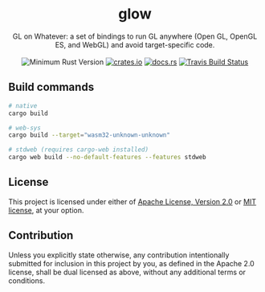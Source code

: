 <h1 align="center">
  glow
</h1>
<div align="center">
  GL on Whatever: a set of bindings to run GL anywhere (Open GL, OpenGL ES, and WebGL) and avoid target-specific code.
</div>
<br />
<div align="center">
  <img src="https://img.shields.io/badge/Min%20Rust-1.37-green.svg" alt="Minimum Rust Version">
  <a href="https://crates.io/crates/glow"><img src="https://img.shields.io/crates/v/glow.svg?label=glow" alt="crates.io"></a>
  <a href="https://docs.rs/glow"><img src="https://docs.rs/glow/badge.svg" alt="docs.rs"></a>
  <a href="https://travis-ci.org/grovesNL/glow"><img src="https://travis-ci.org/grovesNL/glow.svg?branch=master" alt="Travis Build Status" /></a>
</div>

## Build commands

```sh
# native
cargo build

# web-sys
cargo build --target="wasm32-unknown-unknown"

# stdweb (requires cargo-web installed)
cargo web build --no-default-features --features stdweb
```

## License

This project is licensed under either of [Apache License, Version
2.0](LICENSE-APACHE) or [MIT license](LICENSE-MIT), at your option.

## Contribution

Unless you explicitly state otherwise, any contribution intentionally submitted
for inclusion in this project by you, as defined in the Apache 2.0 license,
shall be dual licensed as above, without any additional terms or conditions.
